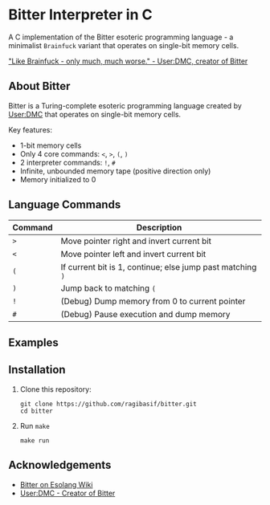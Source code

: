 # Bitter Interpreter in C

A C implementation of the Bitter esoteric programming language - a minimalist
`Brainfuck` variant that operates on single-bit memory cells.

["Like Brainfuck - only much, much worse." - User:DMC, creator of Bitter](https://esolangs.org/wiki/Bitter)

## About Bitter

Bitter is a Turing-complete esoteric programming language created by [User:DMC](https://esolangs.org/wiki/User:DMC)
that operates on single-bit memory cells.

Key features:

- 1-bit memory cells
- Only 4 core commands: `<`, `>`, `(`, `)`
- 2 interpreter commands: `!`, `#`
- Infinite, unbounded memory tape (positive direction only)
- Memory initialized to 0

## Language Commands

| Command | Description                                                |
| ------- | ---------------------------------------------------------- |
| `>`     | Move pointer right and invert current bit                  |
| `<`     | Move pointer left and invert current bit                   |
| `(`     | If current bit is 1, continue; else jump past matching `)` |
| `)`     | Jump back to matching `(`                                  |
| `!`     | (Debug) Dump memory from 0 to current pointer              |
| `#`     | (Debug) Pause execution and dump memory                    |

## Examples

## Installation

1. Clone this repository:

   ```shell
   git clone https://github.com/ragibasif/bitter.git
   cd bitter
   ```

2. Run `make`

   ```shell
   make run
   ```

## Acknowledgements

- [Bitter on Esolang Wiki](https://esolangs.org/wiki/Bitter)
- [User:DMC - Creator of Bitter](https://esolangs.org/wiki/User:DMC)
